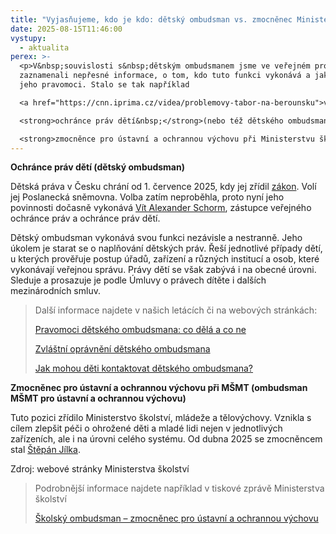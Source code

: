 ```yaml
---
title: "Vyjasňujeme, kdo je kdo: dětský ombudsman vs. zmocněnec Ministerstva školství"
date: 2025-08-15T11:46:00
vystupy:
  - aktualita
perex: >-
  <p>V&nbsp;souvislosti s&nbsp;dětským ombudsmanem jsme ve veřejném prostoru
  zaznamenali nepřesné informace, o tom, kdo tuto funkci vykonává a jaké jsou
  jeho pravomoci. Stalo se tak například 

  <a href="https://cnn.iprima.cz/videa/problemovy-tabor-na-berounsku">v&nbsp;reportáži CNN Prima News „Problémový tábor na Berounsku“&nbsp;</a>. Autoři reportáže zaměnili 

  <strong>ochránce práv dětí&nbsp;</strong>(nebo též dětského ombudsmana) a rezortního 

  <strong>zmocněnce pro ústavní a ochrannou výchovu při Ministerstvu školství</strong> (nebo též ombudsmana MŠMT pro ústavní a ochrannou výchovu). Každý z&nbsp;nich má však zcela odlišnou roli. Pro lepší přehled o obou přinášíme stručné informace.</p>
---
```

<p>
<strong>Ochránce práv dětí (dětský ombudsman)</strong></p>
<p>Dětská práva v&nbsp;Česku chrání od 1. července 2025, kdy jej zřídil 
<a href="https://www.zakonyprolidi.cz/cs/1999-349">zákon</a>. Volí jej Poslanecká sněmovna. Volba zatím neproběhla, proto nyní jeho povinnosti dočasně vykonává 
<a href="https://www.ochrance.cz/o-nas/deputy/">Vít Alexander Schorm</a>, zástupce veřejného ochránce práv a ochránce práv dětí.</p>
<p>Dětský ombudsman vykonává svou funkci nezávisle a nestranně. Jeho úkolem je starat se o naplňování dětských práv. Řeší jednotlivé případy dětí, u kterých prověřuje postup úřadů, zařízení a různých institucí a osob, které vykonávají veřejnou správu. Právy dětí se však zabývá i na obecné úrovni. Sleduje a prosazuje je podle Úmluvy o právech dítěte i dalších mezinárodních smluv.&nbsp;</p>
<blockquote>
<p>Další informace najdete v našich&nbsp;letácích či na webových stránkách:</p>
<p>
<a href="https://www.ochrance.cz/letaky/detsky-ombudsman/detsky-ombudsman.pdf">Pravomoci dětského ombudsmana: co dělá a co ne</a></p>
<p>
<a href="https://www.ochrance.cz/letaky/detsky-ombudsman-zvlastni-opravneni/detsky-ombudsman-zvlastni-opravneni.pdf">Zvláštní oprávnění dětského ombudsmana</a></p>
<p>
<a href="https://deti.ochrance.cz/pomoc/">Jak mohou děti kontaktovat dětského ombudsmana?</a></p></blockquote>
<p>
<strong>Zmocněnec pro ústavní a ochrannou výchovu při MŠMT (ombudsman MŠMT pro ústavní a ochrannou výchovu)</strong></p>
<p>Tuto pozici zřídilo Ministerstvo školství, mládeže a tělovýchovy. Vznikla s cílem zlepšit péči o ohrožené děti a mladé lidi nejen v jednotlivých zařízeních, ale i na úrovni celého systému. Od dubna 2025 se zmocněncem stal 
<a href="https://msmt.gov.cz/vzdelavani/socialni-programy/zmocnenec-pro-ustavni-a-ochrannou-vychovu-1">Štěpán Jílka</a>.</p>
<p>Zdroj: webové stránky Ministerstva školství</p>
<blockquote>
<p>Podrobnější informace najdete například v&nbsp;tiskové zprávě Ministerstva školství&nbsp;</p>
<p>
<a href="https://msmt.gov.cz/ministerstvo/novinar/skolsky-ombudsman-zmocnenec-pro-ustavni-a-ochrannou-vychovu">Školský ombudsman – zmocněnec pro ústavní a ochrannou výchovu</a></p></blockquote>
<p>&nbsp;</p>
